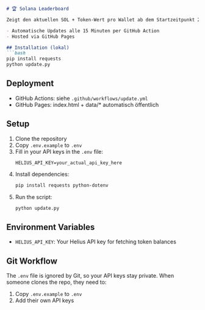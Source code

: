 ```markdown
# 🏆 Solana Leaderboard

Zeigt den aktuellen SOL + Token-Wert pro Wallet ab dem Startzeitpunkt 28.07.2025. % Change basiert auf dem damaligen SOL-Startwert.

- Automatische Updates alle 15 Minuten per GitHub Action
- Hosted via GitHub Pages

## Installation (lokal)
```bash
pip install requests
python update.py
```

## Deployment
- GitHub Actions: siehe `.github/workflows/update.yml`
- GitHub Pages: index.html + data/* automatisch öffentlich

## Setup

1. Clone the repository
2. Copy `.env.example` to `.env`
3. Fill in your API keys in the `.env` file:
   ```
   HELIUS_API_KEY=your_actual_api_key_here
   ```
4. Install dependencies:
   ```bash
   pip install requests python-dotenv
   ```
5. Run the script:
   ```bash
   python update.py
   ```

## Environment Variables

- `HELIUS_API_KEY`: Your Helius API key for fetching token balances

## Git Workflow

The `.env` file is ignored by Git, so your API keys stay private. When someone clones the repo, they need to:
1. Copy `.env.example` to `.env`
2. Add their own API keys
```